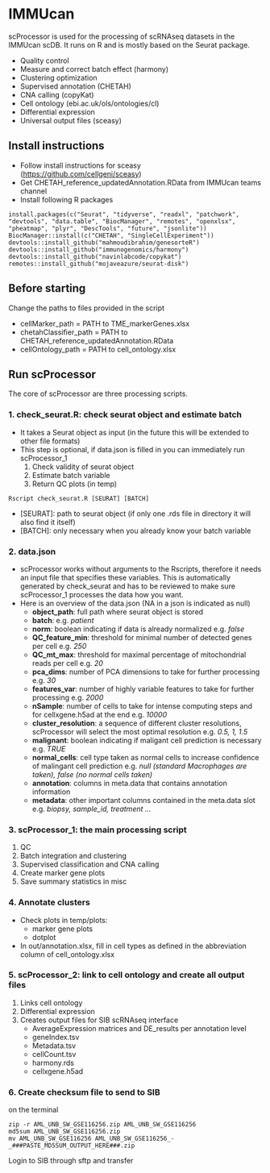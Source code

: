 # IMMUcan

scProcessor is used for the processing of scRNAseq datasets in the IMMUcan scDB. It runs on R and is mostly based on the Seurat package.

- Quality control
- Measure and correct batch effect (harmony)
- Clustering optimization
- Supervised annotation (CHETAH)
- CNA calling (copyKat)
- Cell ontology (ebi.ac.uk/ols/ontologies/cl)
- Differential expression
- Universal output files (sceasy)


## Install instructions

- Follow install instructions for sceasy (https://github.com/cellgeni/sceasy)
- Get CHETAH_reference_updatedAnnotation.RData from IMMUcan teams channel
- Install following R packages
```
install.packages(c("Seurat", "tidyverse", "readxl", "patchwork", "devtools", "data.table", "BiocManager", "remotes", "openxlsx", "pheatmap", "plyr", "DescTools", "future", "jsonlite"))
BiocManager::install(c("CHETAH", "SingleCellExperiment"))
devtools::install_github("mahmoudibrahim/genesorteR") 
devtools::install_github("immunogenomics/harmony")
devtools::install_github("navinlabcode/copykat")
remotes::install_github("mojaveazure/seurat-disk")
```

## Before starting

Change the paths to files provided in the script
- cellMarker_path = PATH to TME_markerGenes.xlsx
- chetahClassifier_path = PATH to CHETAH_reference_updatedAnnotation.RData
- cellOntology_path = PATH to cell_ontology.xlsx

## Run scProcessor
The core of scProcessor are three processing scripts.

### 1. check_seurat.R: check seurat object and estimate batch

- It takes a Seurat object as input (in the future this will be extended to other file formats)
- This step is optional, if data.json is filled in you can immediately run scProcessor_1
  1. Check validity of seurat object
  2. Estimate batch variable
  3. Return QC plots (in temp)

``` 
Rscript check_seurat.R [SEURAT] [BATCH]
```

- [SEURAT]: path to seurat object (if only one .rds file in directory it will also find it itself)
- [BATCH]: only necessary when you already know your batch variable

### 2. data.json

- scProcessor works without arguments to the Rscripts, therefore it needs an input file that specifies these variables. This is automatically generated by check_seurat and has to be reviewed to make sure scProcessor_1 processes the data how you want.
- Here is an overview of the data.json (NA in a json is indicated as null)
  - **object_path**: full path where seurat object is stored
  - **batch**: e.g. *patient*
  - **norm**: boolean indicating if data is already normalized e.g. *false*
  - **QC_feature_min**: threshold for minimal number of detected genes per cell e.g. *250*
  - **QC_mt_max**: threshold for maximal percentage of mitochondrial reads per cell e.g. *20*
  - **pca_dims**: number of PCA dimensions to take for further processing e.g. *30*
  - **features_var**: number of highly variable features to take for further processing e.g. *2000*
  - **nSample**: number of cells to take for intense computing steps and for cellxgene.h5ad at the end e.g. *10000*
  - **cluster_resolution**: a sequence of different cluster resolutions, scProcessor will select the most optimal resolution e.g. *0.5, 1, 1.5*
  - **malignant**: boolean indicating if maligant cell prediction is necessary e.g. *TRUE*
  - **normal_cells**: cell type taken as normal cells to increase confidence of malingant cell prediction e.g. *null (standard Macrophages are taken), false (no normal cells taken)*
  - **annotation**: columns in meta.data that contains annotation information 
  - **metadata**: other important columns contained in the meta.data slot e.g. *biopsy, sample_id, treatment ...*

### 3. scProcessor_1: the main processing script

  1. QC
  2. Batch integration and clustering
  3. Supervised classification and CNA calling
  4. Create marker gene plots
  5. Save summary statistics in misc

### 4. Annotate clusters

- Check plots in temp/plots:
  - marker gene plots
  - dotplot
- In out/annotation.xlsx, fill in cell types as defined in the abbreviation column of cell_ontology.xlsx


### 5. scProcessor_2: link to cell ontology and create all output files

  1. Links cell ontology
  2. Differential expression
  3. Creates output files for SIB scRNAseq interface
      - AverageExpression matrices and DE_results per annotation level
      - geneIndex.tsv
      - Metadata.tsv
      - cellCount.tsv
      - harmony.rds
      - cellxgene.h5ad

### 6. Create checksum file to send to SIB

on the terminal
```
zip -r AML_UNB_SW_GSE116256.zip AML_UNB_SW_GSE116256
md5sum AML_UNB_SW_GSE116256.zip
mv AML_UNB_SW_GSE116256 AML_UNB_SW_GSE116256_-_###PASTE_MD5SUM_OUTPUT_HERE###.zip 
```

Login to SIB through sftp and transfer
